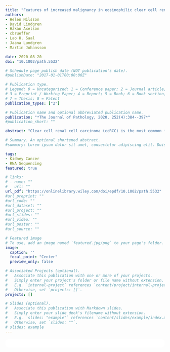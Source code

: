 ```yaml
---
title: "Features of increased malignancy in eosinophilic clear cell renal cell carcinoma"
authors:
- Helén Nilsson
- David Lindgren
- Håkan Axelson
- cbrueffer
- Lao H. Saal
- Jaana Lundgren
- Martin Johansson

date: 2020-08-20
doi: "10.1002/path.5532"

# Schedule page publish date (NOT publication's date).
#publishDate: "2017-01-01T00:00:00Z"

# Publication type.
# Legend: 0 = Uncategorized; 1 = Conference paper; 2 = Journal article;
# 3 = Preprint / Working Paper; 4 = Report; 5 = Book; 6 = Book section;
# 7 = Thesis; 8 = Patent
publication_types: ["2"]

# Publication name and optional abbreviated publication name.
publication: "*The Journal of Pathology, 2020. 252(4):384--397*"
#publication_short: ""

abstract: "Clear cell renal cell carcinoma (ccRCC) is the most common form of renal cancer. Due to inactivation of the von Hippel–Lindau tumour suppressor, the hypoxia‐inducible transcription factors (HIFs) are constitutively activated in these tumours, resulting in a pseudo‐hypoxic phenotype. The HIFs induce the expression of genes involved in angiogenesis and cell survival, but they also reset the cellular metabolism to protect cells from oxygen and nutrient deprivation. ccRCC tumours are highly vascularized and the cytoplasm of the cancer cells is filled with lipid droplets and glycogen, resulting in the histologically distinctive pale (clear) cytoplasm. Intratumoural heterogeneity may occur, and in some tumours, areas with granular, eosinophilic cytoplasm are found. Little is known regarding these traits and how they relate to the coexistent clear cell component, yet eosinophilic ccRCC is associated with higher grade and clinically more aggressive tumours. In this study, we have for the first time performed RNA sequencing comparing histologically verified clear cell and eosinophilic areas from ccRCC tissue, aiming to analyse the characteristics of these cell types. Findings from RNA sequencing were confirmed by immunohistochemical staining of biphasic ccRCC. We found that the eosinophilic phenotype displayed a higher proliferative drive and lower differentiation, and we confirmed a correlation to tumours of higher stage. We further identified mutations of the tumour suppressor p53 (*TP53*) exclusively in the eosinophilic ccRCC component, where mTORC1 activity was also elevated. Also, eosinophilic areas were less vascularized, yet harboured more abundant infiltrating immune cells. The cytoplasm of clear cell ccRCC cells was filled with lipids but had very low mitochondrial content, while the reverse was found in eosinophilic tissue. We herein suggest possible transcriptional mechanisms behind these phenomena."

# Summary. An optional shortened abstract.
#summary: Lorem ipsum dolor sit amet, consectetur adipiscing elit. Duis posuere tellus ac convallis placerat. Proin tincidunt magna sed ex sollicitudin condimentum.

tags:
- Kidney Cancer
- RNA Sequencing
featured: true

# links:
# - name: ""
#   url: ""
url_pdf: "https://onlinelibrary.wiley.com/doi/epdf/10.1002/path.5532"
#url_preprint: ""
#url_code: ""
#url_dataset: ""
#url_project: ""
#url_slides: ""
#url_video: ""
#url_poster: ""
#url_source: ""

# Featured image
# To use, add an image named `featured.jpg/png` to your page's folder. 
image:
  caption: ''
  focal_point: "Center"
  preview_only: false

# Associated Projects (optional).
#   Associate this publication with one or more of your projects.
#   Simply enter your project's folder or file name without extension.
#   E.g. `internal-project` references `content/project/internal-project/index.md`.
#   Otherwise, set `projects: []`.
projects: []

# Slides (optional).
#   Associate this publication with Markdown slides.
#   Simply enter your slide deck's filename without extension.
#   E.g. `slides: "example"` references `content/slides/example/index.md`.
#   Otherwise, set `slides: ""`.
# slides: example
---
```


<html>
  <style>
    section {
        background: white;
        color: black;
        border-radius: 1em;
        padding: 1em;
        left: 50% }
    #inner {
        display: inline-block;
        display: flex;
        align-items: center;
        justify-content: center }
  </style>
  <section>
    <div id="inner">
      <script type='text/javascript' src='https://d1bxh8uas1mnw7.cloudfront.net/assets/embed.js'></script>
        <span style="float:left";
          class="__dimensions_badge_embed__"
          data-doi="10.1002/path.5532"
          data-hide-zero-citations="true"
          data-legend="always">
        </span>
      <script async src="https://badge.dimensions.ai/badge.js" charset="utf-8"></script>
        <div style="float:right";
          data-link-target="_blank"
          data-badge-details="right"
          data-badge-type="medium-donut"
          data-doi="10.1002/path.5532"
          data-condensed="true"
          data-hide-no-mentions="true"
          class="altmetric-embed">
        </div>
    </div>
  </section>
